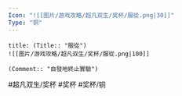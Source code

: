 ```yaml
---
Icon: "![[图片/游戏攻略/超凡双生/奖杯/服從.png|30]]"
Type: "铜"
---
```

```ad-common-bronze-trophy
title: (Title:: "服從")
![[图片/游戏攻略/超凡双生/奖杯/服從.png|100]]

(Comment:: "自發地終止實驗")
```

#超凡双生/奖杯 #奖杯 #奖杯/铜
